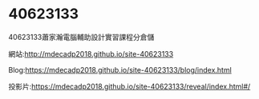 # 40623133
40623133蕭家瀚電腦輔助設計實習課程分倉儲

網站:http://mdecadp2018.github.io/site-40623133

Blog:https://mdecadp2018.github.io/site-40623133/blog/index.html

投影片:https://mdecadp2018.github.io/site-40623133/reveal/index.html#/

